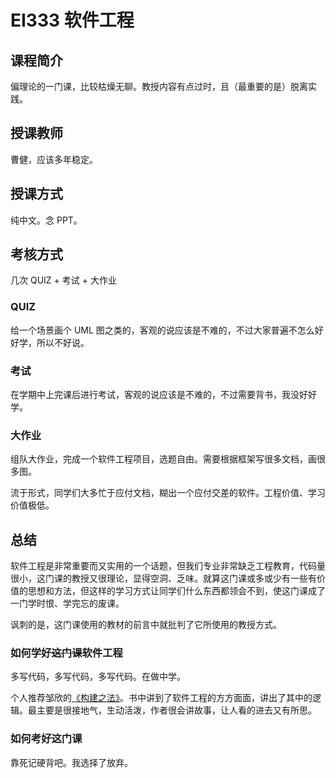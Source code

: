 
# EI333 软件工程

## 课程简介

偏理论的一门课，比较枯燥无聊。教授内容有点过时，且（最重要的是）脱离实践。

## 授课教师

曹健，应该多年稳定。

## 授课方式

纯中文。念 PPT。

## 考核方式

几次 QUIZ + 考试 + 大作业

### QUIZ

给一个场景画个 UML 图之类的，客观的说应该是不难的，不过大家普遍不怎么好好学，所以不好说。

### 考试

在学期中上完课后进行考试，客观的说应该是不难的，不过需要背书，我没好好学。

### 大作业

组队大作业，完成一个软件工程项目，选题自由。需要根据框架写很多文档，画很多图。

流于形式，同学们大多忙于应付文档，糊出一个应付交差的软件。工程价值、学习价值极低。

## 总结

软件工程是非常重要而又实用的一个话题，但我们专业非常缺乏工程教育，代码量很小，这门课的教授又很理论，显得空洞、乏味。就算这门课或多或少有一些有价值的思想和方法，但这样的学习方式让同学们什么东西都领会不到，使这门课成了一门学时恨、学完忘的废课。

讽刺的是，这门课使用的教材的前言中就批判了它所使用的教授方式。

### 如何学好~~这门课~~软件工程

多写代码，多写代码，多写代码。在做中学。

个人推荐邹欣的[《构建之法》](https://book.douban.com/subject/26577755/)。书中讲到了软件工程的方方面面，讲出了其中的逻辑。最主要是很接地气，生动活泼，作者很会讲故事，让人看的进去又有所思。

### 如何考好这门课

靠死记硬背吧。我选择了放弃。